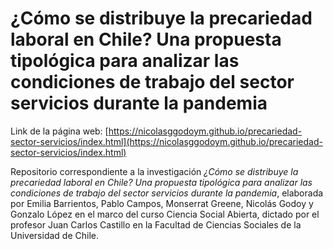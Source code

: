 # **¿Cómo se distribuye la precariedad laboral en Chile? Una propuesta tipológica para analizar las condiciones de trabajo del sector servicios durante la pandemia** 

Link de la página web: [https://nicolasggodoym.github.io/precariedad-sector-servicios/index.html](https://nicolasggodoym.github.io/precariedad-sector-servicios/index.html)

Repositorio correspondiente a la investigación *¿Cómo se distribuye la precariedad laboral en Chile? Una propuesta tipológica para analizar las condiciones de trabajo del sector servicios durante la pandemia*, elaborada por Emilia Barrientos, Pablo Campos, Monserrat Greene, Nicolás Godoy y Gonzalo López en el marco del curso Ciencia Social Abierta, dictado por el profesor Juan Carlos Castillo en la Facultad de Ciencias Sociales de la Universidad de Chile. 
